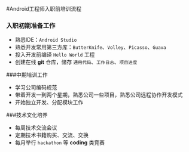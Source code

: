 #Android工程师入职前培训流程


### 入职初期准备工作
- 熟悉IDE：`Android Studio`
- 熟悉开发常用第三方库：`ButterKnife`、`Volley`、`Picasso`、`Guava`
- 投入开发前编译 `Hello World` 工程
- 创建在线 **git** 仓库，储存 `通用代码`、`工作日志`、`项目进度`

###中期培训工作
- 学习公司编码规范
- 带着开发一到两个星期，熟悉公司一些项目，熟悉公司远程协作开发模式
- 开始独立开发、分配模块工作

###技术文化培养
- 每周技术交流会议
- 定期技术书籍购买、交流、交换
- 每月举行 `hackathon` 等 **coding** 类竞赛
